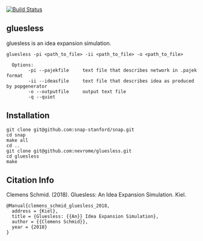[![Build Status](https://travis-ci.com/nevrome/gluesless.svg?token=vxsQ9RjxoGASGtX4Q8jc&branch=master)](https://travis-ci.com/nevrome/gluesless)

## gluesless

gluesless is an idea expansion simulation. 

```
gluesless -pi <path_to_file> -ii <path_to_file> -o <path_to_file>

  Options:
		-pi --pajekfile		text file that describes network in .pajek format
		-ii --ideasfile		text file that describes idea as produced by popgenerator
		-o --outputfile 	output text file
		-q --quiet
```

## Installation

```
git clone git@github.com:snap-stanford/snap.git
cd snap	
make all
cd ..
git clone git@github.com:nevrome/gluesless.git
cd gluesless
make
```

## Citation Info

Clemens Schmid. (2018). Gluesless: An Idea Expansion Simulation. Kiel.

```
@Manual{clemens_schmid_gluesless_2018,
  address = {Kiel},
  title = {Gluesless: {{An}} Idea Expansion Simulation},
  author = {{Clemens Schmid}},
  year = {2018}
}
```
